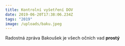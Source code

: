 ```yaml
---
title: Kontrolní vyšetření DOV
date: 2019-06-20T17:38:06.234Z
tags: "2019"
image: /uploads/baku.jpeg
---
```

Radostná zpráva Bakoušek je všech očních vad **prostý**
